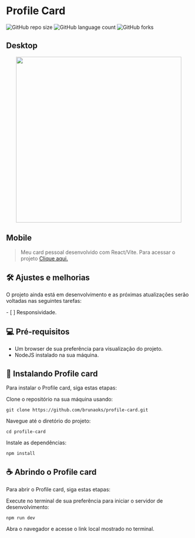 # Profile Card

![GitHub repo size](https://img.shields.io/github/repo-size/brunaoks/profile-card?style=for-the-badge)
![GitHub language count](https://img.shields.io/github/languages/count/brunaoks/profile-card?style=for-the-badge)
![GitHub forks](https://img.shields.io/github/forks/brunaoks/profile-card?style=for-the-badge)

## Desktop

<div align="center">
<img src="https://github.com/brunaoks/profile-card/assets/102770109/19579448-6e7a-4602-9c0a-ea8c0c623e33" width="450px" />
</div>

## Mobile

<!-- <div align="center">
<img src="#" width="450px" />
</div> -->

> Meu card pessoal desenvolvido com React/Vite. Para acessar o projeto <a href="https://profile-salomao.netlify.app/" target="_blank">Clique aqui.</a>

## 🛠️ Ajustes e melhorias

O projeto ainda está em desenvolvimento e as próximas atualizações serão voltadas nas seguintes tarefas:

- [ ] Responsividade.

## 💻 Pré-requisitos

- Um browser de sua preferência para visualização do projeto.
- NodeJS instalado na sua máquina.

## 🚀 Instalando Profile card

Para instalar o Profile card, siga estas etapas:

Clone o repositório na sua máquina usando:

```
git clone https://github.com/brunaoks/profile-card.git
```

Navegue até o diretório do projeto:

```
cd profile-card
```

Instale as dependências:

```
npm install
```

## ☕ Abrindo o Profile card

Para abrir o Profile card, siga estas etapas:

Execute no terminal de sua preferência para iniciar o servidor de desenvolvimento:

```
npm run dev
```

Abra o navegador e acesse o link local mostrado no terminal.
